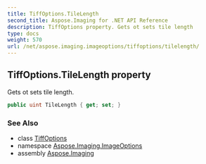 ```yaml
---
title: TiffOptions.TileLength
second_title: Aspose.Imaging for .NET API Reference
description: TiffOptions property. Gets ot sets tile length
type: docs
weight: 570
url: /net/aspose.imaging.imageoptions/tiffoptions/tilelength/
---
```

## TiffOptions.TileLength property

Gets ot sets tile length.

```csharp
public uint TileLength { get; set; }
```

### See Also

* class [TiffOptions](../)
* namespace [Aspose.Imaging.ImageOptions](../../tiffoptions/)
* assembly [Aspose.Imaging](../../../)


